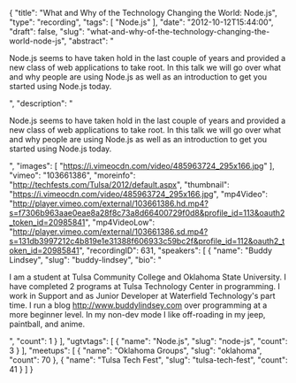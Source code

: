 {
  "title": "What and Why of the Technology Changing the World: Node.js",
  "type": "recording",
  "tags": [
    "Node.js"
  ],
  "date": "2012-10-12T15:44:00",
  "draft": false,
  "slug": "what-and-why-of-the-technology-changing-the-world-node-js",
  "abstract": "<p>Node.js seems to have taken hold in the last couple of years and provided a new class of web applications to take root. In this talk we will go over what and why people are using Node.js as well as an introduction to get you started using Node.js today.</p>",
  "description": "<p>Node.js seems to have taken hold in the last couple of years and provided a new class of web applications to take root. In this talk we will go over what and why people are using Node.js as well as an introduction to get you started using Node.js today.</p>",
  "images": [
    "https://i.vimeocdn.com/video/485963724_295x166.jpg"
  ],
  "vimeo": "103661386",
  "moreinfo": "http://techfests.com/Tulsa/2012/default.aspx",
  "thumbnail": "https://i.vimeocdn.com/video/485963724_295x166.jpg",
  "mp4Video": "http://player.vimeo.com/external/103661386.hd.mp4?s=f7306b963aae0eae8a28f8c73a8d66400729f0d8&profile_id=113&oauth2_token_id=20985841",
  "mp4VideoLow": "http://player.vimeo.com/external/103661386.sd.mp4?s=131db3997212c4b819e1e31388f606933c59bc2f&profile_id=112&oauth2_token_id=20985841",
  "recordingID": 631,
  "speakers": [
    {
      "name": "Buddy Lindsey",
      "slug": "buddy-lindsey",
      "bio": "<p>I am a student at Tulsa Community College and Oklahoma State University. I have completed 2 programs at Tulsa Technology Center in programming. I work in Support and as Junior Developer at Waterfield Technology's part time. I run a blog http://www.buddylindsey.com over programming at a more beginner level. In my non-dev mode I like off-roading in my jeep, paintball, and anime.</p>",
      "count": 1
    }
  ],
  "ugtvtags": [
    {
      "name": "Node.js",
      "slug": "node-js",
      "count": 3
    }
  ],
  "meetups": [
    {
      "name": "Oklahoma Groups",
      "slug": "oklahoma",
      "count": 70
    },
    {
      "name": "Tulsa Tech Fest",
      "slug": "tulsa-tech-fest",
      "count": 41
    }
  ]
}